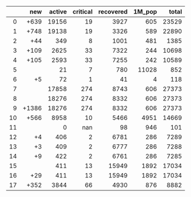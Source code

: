 |    |   new |   active |   critical |   recovered |   1M_pop |   total |
|---:|------:|---------:|-----------:|------------:|---------:|--------:|
|  0 |  +639 |    19156 |         19 |        3927 |      605 |   23529 |
|  1 |  +748 |    19138 |         19 |        3326 |      589 |   22890 |
|  2 |   +44 |      349 |          8 |        1001 |      481 |    1385 |
|  3 |  +109 |     2625 |         33 |        7322 |      244 |   10698 |
|  4 |  +105 |     2593 |         33 |        7255 |      242 |   10589 |
|  5 |       |       21 |          7 |         780 |    11028 |     852 |
|  6 |    +5 |       72 |          1 |          41 |        4 |     118 |
|  7 |       |    17858 |        274 |        8743 |      606 |   27373 |
|  8 |       |    18276 |        274 |        8332 |      606 |   27373 |
|  9 | +1386 |    18276 |        274 |        8332 |      606 |   27373 |
| 10 |  +566 |     8958 |         10 |        5466 |     4951 |   14669 |
| 11 |       |        0 |        nan |          98 |      946 |     101 |
| 12 |    +4 |      406 |          2 |        6781 |      286 |    7289 |
| 13 |    +3 |      409 |          2 |        6777 |      286 |    7288 |
| 14 |    +9 |      422 |          2 |        6761 |      286 |    7285 |
| 15 |       |      411 |         13 |       15949 |     1892 |   17034 |
| 16 |   +29 |      411 |         13 |       15949 |     1892 |   17034 |
| 17 |  +352 |     3844 |         66 |        4930 |      876 |    8882 |